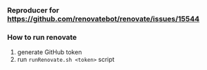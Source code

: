 ### Reproducer for https://github.com/renovatebot/renovate/issues/15544


### How to run renovate
1. generate GitHub token 
2. run `runRenovate.sh <token>` script 
